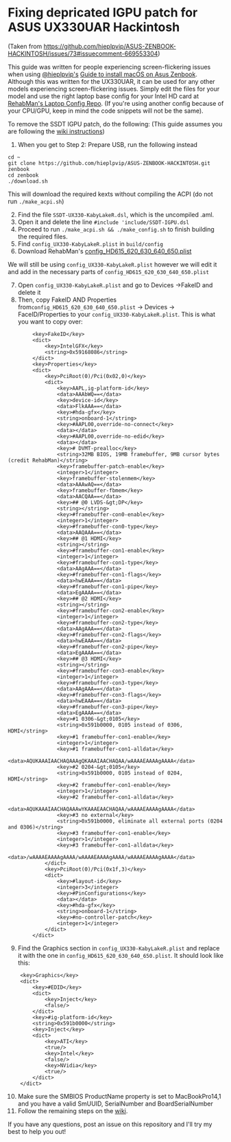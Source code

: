 # Fixing depricated IGPU patch for ASUS UX330UAR Hackintosh

(Taken from https://github.com/hieplpvip/ASUS-ZENBOOK-HACKINTOSH/issues/73#issuecomment-669553304)

This guide was written for people experiencing screen-flickering issues when using [@hieplpvip's][hieplpvip-url] [Guide to install macOS on Asus Zenbook](https://github.com/hieplpvip/asus-zenbook-hackintosh/wiki). Although this was written for the UX330UAR, it can be used for any other models experiencing screen-flickering issues. Simply edit the files for your model and use the right laptop base config for your Intel HD card at [RehabMan's Laptop Config Repo](https://github.com/RehabMan/OS-X-Clover-Laptop-Config). (If you're using another config because of your CPU/GPU, keep in mind the code snippets will not be the same).

To remove the SSDT IGPU patch, do the following: (This guide assumes you are following the [wiki instructions](https://github.com/hieplpvip/ASUS-ZENBOOK-HACKINTOSH/wiki/Basic-Instruction))

1. When you get to Step 2: Prepare USB, run the following instead

```
cd ~
git clone https://github.com/hieplpvip/ASUS-ZENBOOK-HACKINTOSH.git zenbook
cd zenbook
./download.sh
```

This will download the required kexts without compiling the ACPI (do not run `./make_acpi.sh`)

2. Find the file `SSDT-UX330-KabyLakeR.dsl`, which is the uncompiled .aml.
3. Open it and delete the line `#include 'include/SSDT-IGPU.dsl`
4. Proceed to run `./make_acpi.sh && ./make_config.sh` to finish building the required files.
5. Find `config_UX330-KabyLakeR.plist` in `build/config`
6. Download RehabMan's [config_HD615_620_630_640_650.plist](https://raw.githubusercontent.com/RehabMan/OS-X-Clover-Laptop-Config/master/config_HD615_620_630_640_650.plist)

We will still be using `config_UX330-KabyLakeR.plist` however we will edit it and add in the necessary parts of `config_HD615_620_630_640_650.plist`

7. Open `config_UX330-KabyLakeR.plist` and go to Devices ->FakeID and delete it
8. Then, copy FakeID AND Properties from`config_HD615_620_630_640_650.plist` -> Devices -> FaceID/Properties to your `config_UX330-KabyLakeR.plist`. This is what you want to copy over:

```
		<key>FakeID</key>
		<dict>
			<key>IntelGFX</key>
			<string>0x59168086</string>
		</dict>
		<key>Properties</key>
		<dict>
			<key>PciRoot(0)/Pci(0x02,0)</key>
			<dict>
				<key>AAPL,ig-platform-id</key>
				<data>AAAbWQ==</data>
				<key>device-id</key>
				<data>FlkAAA==</data>
				<key>#hda-gfx</key>
				<string>onboard-1</string>
				<key>#AAPL00,override-no-connect</key>
				<data></data>
				<key>#AAPL00,override-no-edid</key>
				<data></data>
				<key># DVMT-prealloc</key>
				<string>32MB BIOS, 19MB framebuffer, 9MB cursor bytes (credit RehabMan)</string>
				<key>framebuffer-patch-enable</key>
				<integer>1</integer>
				<key>framebuffer-stolenmem</key>
				<data>AAAwAQ==</data>
				<key>framebuffer-fbmem</key>
				<data>AACQAA==</data>
				<key>## @0 LVDS-&gt;DP</key>
				<string></string>
				<key>#framebuffer-con0-enable</key>
				<integer>1</integer>
				<key>#framebuffer-con0-type</key>
				<data>AAQAAA==</data>
				<key>## @1 HDMI</key>
				<string></string>
				<key>#framebuffer-con1-enable</key>
				<integer>1</integer>
				<key>#framebuffer-con1-type</key>
				<data>AAgAAA==</data>
				<key>#framebuffer-con1-flags</key>
				<data>hwEAAA==</data>
				<key>#framebuffer-con1-pipe</key>
				<data>EgAAAA==</data>
				<key>## @2 HDMI</key>
				<string></string>
				<key>#framebuffer-con2-enable</key>
				<integer>1</integer>
				<key>#framebuffer-con2-type</key>
				<data>AAgAAA==</data>
				<key>#framebuffer-con2-flags</key>
				<data>hwEAAA==</data>
				<key>#framebuffer-con2-pipe</key>
				<data>EgAAAA==</data>
				<key>## @3 HDMI</key>
				<string></string>
				<key>#framebuffer-con3-enable</key>
				<integer>1</integer>
				<key>#framebuffer-con3-type</key>
				<data>AAgAAA==</data>
				<key>#framebuffer-con3-flags</key>
				<data>hwEAAA==</data>
				<key>#framebuffer-con3-pipe</key>
				<data>EgAAAA==</data>
				<key>#1 0306-&gt;0105</key>
				<string>0x591b0000, 0105 instead of 0306, HDMI</string>
				<key>#1 framebuffer-con1-enable</key>
				<integer>1</integer>
				<key>#1 framebuffer-con1-alldata</key>
				<data>AQUKAAAIAACHAQAAAgQKAAAIAACHAQAA/wAAAAEAAAAgAAAA</data>
				<key>#2 0204-&gt;0105</key>
				<string>0x591b0000, 0105 instead of 0204, HDMI</string>
				<key>#2 framebuffer-con1-enable</key>
				<integer>1</integer>
				<key>#2 framebuffer-con1-alldata</key>
				<data>AQUKAAAIAACHAQAAAwYKAAAEAACHAQAA/wAAAAEAAAAgAAAA</data>
				<key>#3 no external</key>
				<string>0x591b0000, eliminate all external ports (0204 and 0306)</string>
				<key>#3 framebuffer-con1-enable</key>
				<integer>1</integer>
				<key>#3 framebuffer-con1-alldata</key>
				<data>/wAAAAEAAAAgAAAA/wAAAAEAAAAgAAAA/wAAAAEAAAAgAAAA</data>
			</dict>
			<key>PciRoot(0)/Pci(0x1f,3)</key>
			<dict>
				<key>#layout-id</key>
				<integer>3</integer>
				<key>#PinConfigurations</key>
				<data></data>
				<key>#hda-gfx</key>
				<string>onboard-1</string>
				<key>#no-controller-patch</key>
				<integer>1</integer>
			</dict>
		</dict>
```

9. Find the Graphics section in `config_UX330-KabyLakeR.plist` and replace it with the one in `config_HD615_620_630_640_650.plist`. It should look like this:

```
	<key>Graphics</key>
	<dict>
		<key>#EDID</key>
		<dict>
			<key>Inject</key>
			<false/>
		</dict>
		<key>#ig-platform-id</key>
		<string>0x591b0000</string>
		<key>Inject</key>
		<dict>
			<key>ATI</key>
			<true/>
			<key>Intel</key>
			<false/>
			<key>NVidia</key>
			<true/>
		</dict>
	</dict>
```

10. Make sure the SMBIOS ProductName property is set to MacBookPro14,1 and you have a valid SmUUID, SerialNumber and BoardSerialNumber
11. Follow the remaining steps on the [wiki](https://github.com/hieplpvip/ASUS-ZENBOOK-HACKINTOSH/wiki/Basic-Instruction).

If you have any questions, post an issue on this repository and I'll try my best to help you out!

[hieplpvip-url]: https://github.com/hieplpvip
[asus-zenbook-hackintosh]: https://github.com/hieplpvip/ASUS-ZENBOOK-HACKINTOSH
